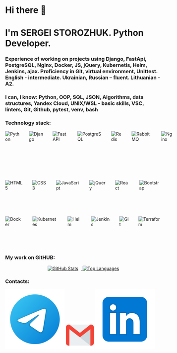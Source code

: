 # Hi there 👋
# I'm SERGEI STOROZHUK. Python Developer.
### Experience of working on projects using Django, FastApi, PostgreSQL, Nginx, Docker, JS, jQuery, Kubernetis, Helm, Jenkins, ajax. Proficiency in Git, virtual environment, Unittest. English - intermediate. Ukrainian, Russian – fluent. Lithuanian - A2.

### I can, I know: Python, OOP, SQL, JSON, Algorithms, data structures, Yandex Cloud, UNIX/WSL - basic skills, VSC, linters, Git, Github, pytest, venv, bash

### Technology stack:
 
<div style="display: flex; gap: 30px;">
  <img src="https://cdn.jsdelivr.net/gh/devicons/devicon/icons/python/python-original.svg" alt="Python" height="100">
  <img src="https://cdn.jsdelivr.net/gh/devicons/devicon/icons/django/django-plain.svg" alt="Django" height="100">
  <img src="https://fastapi.tiangolo.com/img/logo-margin/logo-teal.png" alt="FastAPI" height="100">
  <img src="https://cdn.jsdelivr.net/gh/devicons/devicon/icons/postgresql/postgresql-original.svg" alt="PostgreSQL" height="100">
  <img src="https://cdn.jsdelivr.net/gh/devicons/devicon/icons/redis/redis-original.svg" alt="Redis" height="80">
  <img src="https://cdn.jsdelivr.net/gh/devicons/devicon/icons/rabbitmq/rabbitmq-original.svg" alt="RabbitMQ" height="80">
  <img src="https://cdn.jsdelivr.net/gh/devicons/devicon/icons/nginx/nginx-original.svg" alt="Nginx" height="140">
</div>
<br>
<div style="display: flex; gap: 30px;">
  <img src="https://cdn.jsdelivr.net/gh/devicons/devicon/icons/html5/html5-original.svg" alt="HTML5" height="100">
  <img src="https://cdn.jsdelivr.net/gh/devicons/devicon/icons/css3/css3-original.svg" alt="CSS3" height="100">
  <img src="https://cdn.jsdelivr.net/gh/devicons/devicon/icons/javascript/javascript-original.svg" alt="JavaScript" height="100">
  <img src="https://cdn.jsdelivr.net/gh/devicons/devicon/icons/jquery/jquery-plain.svg" alt="jQuery" height="100">
  <img src="https://cdn.jsdelivr.net/gh/devicons/devicon/icons/react/react-original.svg" alt="React" height="100">
  <img src="https://cdn.jsdelivr.net/gh/devicons/devicon/icons/bootstrap/bootstrap-plain.svg" alt="Bootstrap" height="100">
</div>
<br>
<div style="display: flex; gap: 30px;">  
  <img src="https://cdn.jsdelivr.net/gh/devicons/devicon/icons/docker/docker-original.svg" alt="Docker" height="100">
  <img src="https://cdn.jsdelivr.net/gh/devicons/devicon/icons/kubernetes/kubernetes-plain.svg" alt="Kubernetes" height="100">
  <img src="https://cdn.jsdelivr.net/gh/devicons/devicon/icons/helm/helm-original.svg" alt="Helm" height="100">
  <img src="https://cdn.jsdelivr.net/gh/devicons/devicon/icons/jenkins/jenkins-plain.svg" alt="Jenkins" height="100">
  <img src="https://cdn.jsdelivr.net/gh/devicons/devicon/icons/git/git-original.svg" alt="Git" height="100">
  <img src="https://cdn.jsdelivr.net/gh/devicons/devicon/icons/terraform/terraform-original.svg" alt="Terraform" height="100">
</div>


### My work on GitHUB:

<div align="center">
  <a href="https://github-readme-stats-eight-theta.vercel.app/api?username=akafer&hide=contribs&show_icons=true&theme=dark">
    <img src="https://github-readme-stats-eight-theta.vercel.app/api?username=akafer&hide=contribs&show_icons=true&theme=dark" alt="GitHub Stats" height="130" style="margin-right:10px">
  </a>
  <a href="https://github-readme-stats-eight-theta.vercel.app/api/top-langs/?username=akafer&layout=compact&theme=dark">
    <img src="https://github-readme-stats-eight-theta.vercel.app/api/top-langs/?username=akafer&layout=compact&theme=dark" alt="Top Languages" height="130">
  </a>
</div>

### Contacts:
[<img src="./svg/telegram.svg">](https://t.me/AKafer82)
[<img src="./svg/gmail.svg" width="90px" height="90px">](mailto:akafer82@gmail.com)
[<img src="./svg/Linkedin.svg">](https://www.linkedin.com/in/sergey-storozhuk-2a128b244/)

<!--
**AKafer/AKafer** is a ✨ _special_ ✨ repository because its `README.md` (this file) appears on your GitHub profile.

Here are some ideas to get you started:

- 🔭 I’m currently working on ...
- 🌱 I’m currently learning ...
- 👯 I’m looking to collaborate on ...
- 🤔 I’m looking for help with ...
- 💬 Ask me about ...
- 📫 How to reach me: ...
- 😄 Pronouns: ...
- ⚡ Fun fact: ...
-->
